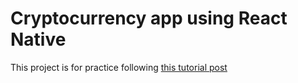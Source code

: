 # Cryptocurrency app using React Native

This project is for practice following [this tutorial post](https://medium.com/react-native-training/bitcoin-ripple-ethereum-price-checker-with-react-native-redux-e9d076037092)

